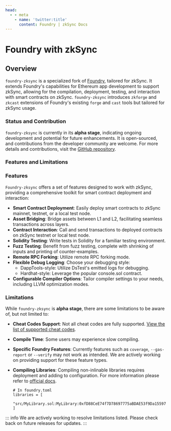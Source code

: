 ```yaml
---
head:
  - - meta
    - name: 'twitter:title'
      content: Foundry | zkSync Docs
---
```


# Foundry with zkSync

## Overview

`foundry-zksync` is a specialized fork of [Foundry](https://github.com/foundry-rs/foundry), tailored for zkSync. It
extends Foundry's capabilities for Ethereum app development to support zkSync, allowing for the compilation, deployment,
testing, and interaction with smart contracts on zkSync. `foundry-zksync` introduces `zkforge` and `zkcast` extensions
of Foundry's existing `forge` and `cast` tools but tailored for zkSync usage.

### Status and Contribution

`foundry-zksync` is currently in its **alpha stage**, indicating ongoing development and potential for future
enhancements. It is open-sourced, and contributions from the developer community are welcome. For more details and
contributions, visit the [GitHub repository](https://github.com/matter-labs/foundry-zksync).

### Features and Limitations

### Features

`Foundry-zksync` offers a set of features designed to work with zkSync, providing a comprehensive toolkit for smart
contract deployment and interaction:

- **Smart Contract Deployment**: Easily deploy smart contracts to zkSync mainnet, testnet, or a local test node.
- **Asset Bridging**: Bridge assets between L1 and L2, facilitating seamless transactions across layers.
- **Contract Interaction**: Call and send transactions to deployed contracts on zkSync testnet or local test node.
- **Solidity Testing**: Write tests in Solidity for a familiar testing environment.
- **Fuzz Testing**: Benefit from fuzz testing, complete with shrinking of inputs and printing of counter-examples.
- **Remote RPC Forking**: Utilize remote RPC forking mode.
- **Flexible Debug Logging**: Choose your debugging style:
  - DappTools-style: Utilize DsTest's emitted logs for debugging.
  - Hardhat-style: Leverage the popular console.sol contract.
- **Configurable Compiler Options**: Tailor compiler settings to your needs, including LLVM optimization modes.

### Limitations

While `foundry-zksync` is **alpha stage**, there are some limitations to be aware of, but not limited to:

- **Cheat Codes Support**: Not all cheat codes are fully supported.
  [View the list of supported cheat codes](https://github.com/matter-labs/foundry-zksync/blob/main/SUPPORTED_CHEATCODES.md).
- **Compile Time**: Some users may experience slow compiling.
- **Specific Foundry Features**: Currently features such as `coverage`, `--gas-report` or `--verify` may not work as
  intended. We are actively working on providing support for these feature types.
- **Compiling Libraries**: Compiling non-inlinable libraries requires deployment and adding to configuration. For more
  information please refer to [official docs](https://era.zksync.io/docs/tools/hardhat/compiling-libraries.html).

  ```
  # In foundry.toml
  libraries = [
      "src/MyLibrary.sol:MyLibrary:0xfD88CeE74f7D78697775aBDAE53f9Da1559728E4"
  ]
  ```

::: info We are actively working to resolve limitations listed. Please check back on future releases for updates. :::
